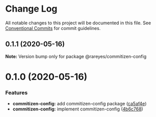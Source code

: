 # Change Log

All notable changes to this project will be documented in this file.
See [Conventional Commits](https://conventionalcommits.org) for commit guidelines.

## 0.1.1 (2020-05-16)

**Note:** Version bump only for package @rareyes/commitizen-config





# 0.1.0 (2020-05-16)


### Features

* **commitizen-config:** add commitizen-config package ([ca5af4e](https://github.com/rareyesdev/toolbox/commit/ca5af4e63de52a940997087c3627410f10397068))
* **commitizen-config:** implement commitizen-config ([4b6c768](https://github.com/rareyesdev/toolbox/commit/4b6c768a76ad2fab2de3f3edf8350b9bc48a559b))
